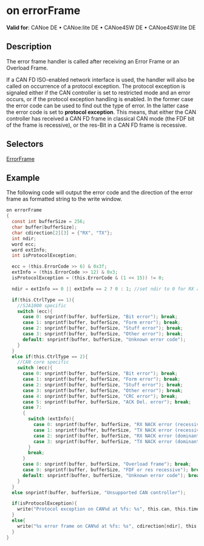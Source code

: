 # on errorFrame

**Valid for**: CANoe DE • CANoe:lite DE • CANoe4SW DE • CANoe4SW:lite DE

## Description

The error frame handler is called after receiving an Error Frame or an Overload Frame.

If a CAN FD ISO-enabled network interface is used, the handler will also be called on occurrence of a protocol exception. The protocol exception is signaled either if the CAN controller is set to restricted mode and an error occurs, or if the protocol exception handling is enabled. In the former case the error code can be used to find out the type of error. In the latter case the error code is set to **protocol exception**. This means, that either the CAN controller has received a CAN FD frame in classical CAN mode (the FDF bit of the frame is recessive), or the res-Bit in a CAN FD frame is recessive.

## Selectors

[ErrorFrame](../CAPLfunctionErrorFrameSelectors.md)

## Example

The following code will output the error code and the direction of the error frame as formatted string to the write window.

```c
on errorFrame
{
  const int bufferSize = 256;
  char buffer[bufferSize];
  char cdirection[2][3] = {"RX", "TX"};
  int ndir;
  word ecc;
  word extInfo;
  int isProtocolException;

  ecc = (this.ErrorCode >> 6) & 0x3f;
  extInfo = (this.ErrorCode >> 12) & 0x3;
  isProtocolException = (this.ErrorCode & (1 << 15)) != 0;

  ndir = extInfo == 0 || extInfo == 2 ? 0 : 1; //set ndir to 0 for RX and to 1 for TX

  if(this.CtrlType == 1){
    //SJA1000 specific
    switch (ecc){
      case 0: snprintf(buffer, bufferSize, "Bit error"); break;
      case 1: snprintf(buffer, bufferSize, "Form error"); break;
      case 2: snprintf(buffer, bufferSize, "Stuff error"); break;
      case 3: snprintf(buffer, bufferSize, "Other error"); break;
      default: snprintf(buffer, bufferSize, "Unknown error code");
    }
  }
  else if(this.CtrlType == 2){
    //CAN core specific
    switch (ecc){
      case 0: snprintf(buffer, bufferSize, "Bit error"); break;
      case 1: snprintf(buffer, bufferSize, "Form error"); break;
      case 2: snprintf(buffer, bufferSize, "Stuff error"); break;
      case 3: snprintf(buffer, bufferSize, "Other error"); break;
      case 4: snprintf(buffer, bufferSize, "CRC error"); break;
      case 5: snprintf(buffer, bufferSize, "ACK Del. error"); break;
      case 7:
      {
        switch (extInfo){
          case 0: snprintf(buffer, bufferSize, "RX NACK error (recessive error flag)"); break;
          case 1: snprintf(buffer, bufferSize, "TX NACK error (recessive error flag)"); break;
          case 2: snprintf(buffer, bufferSize, "RX NACK error (dominant error flag)"); break;
          case 3: snprintf(buffer, bufferSize, "TX NACK error (dominant error flag)"); break;
        }
        break;
      }
      case 8: snprintf(buffer, bufferSize, "Overload frame"); break;
      case 9: snprintf(buffer, bufferSize, "FDF or res recessive"); break;  //protocol exception specific
      default: snprintf(buffer, bufferSize, "Unknown error code"); break;
    }
  }
  else snprintf(buffer, bufferSize, "Unsupported CAN controller");

  if(isProtocolException){
    write("Protocol exception on CAN%d at %fs: %s", this.can, this.time/1e5, buffer);
  }
  else{
    write("%s error frame on CAN%d at %fs: %s", cdirection[ndir], this.can, this.time/1e5, buffer);
  }
}
```
